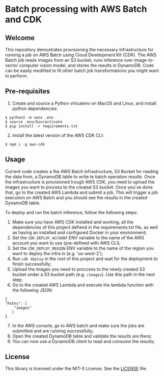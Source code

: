 # Batch processing with AWS Batch and CDK

## Welcome

This repository demostrates provisioning the necessary infrastructure for running a job on AWS Batch using Cloud Development Kit (CDK).
The AWS Batch job reads images from an S3 bucket, runs inference over image-to-vector computer vision model, and stores the results in DynamoDB.
Code can be easily modified to fit other batch job transformations you might want to perform.

## Pre-requisites

1. Create and source a Python virtualenv on MacOS and Linux, and install python dependencies:

```
$ python3 -m venv .env
$ source .env/bin/activate
$ pip install -r requirements.txt
```

2. Install the latest version of the AWS CDK CLI:

```shell
$ npm i -g aws-cdk
```

## Usage

Current code creates a the AWS Batch infrastructure, S3 Bucket for reading the data from, a DynamoDB table to write te batch
operation results. Once the infrastructure is provisioned trough AWS CDK, you need to upload the images you want to process
to the created S3 bucket. Once you've done that, go to the created AWS Lambda and submit a job. This will trigger a
job execution on AWS Batch and you should see the results in the created DynamoDB table.

To deploy and run the batch inference, follow the following steps:

1. Make sure you have AWS CDK installed and working, all the dependencies of this project defiend in the requirements.txt file, as well as having an installed and configured Docker in your environment;
2. Set the `CDK_DEPLOY_ACCOUNT` ENV variable to the name of the AWS account you want to use (pre-defined with AWS CLI);
3. Set the `CDK_DEPLOY_REGION` ENV variable to the name of the region you want to deploy the infra in (e.g. 'us-west-2');
4. Run `cdk deploy` in the root of this project and wait for the deployment to finish successfully;
5. Upload the images you need to proccess to the newly created S3 bucket under a S3 bucket path (e.g. `/images`). Use this path in the next step;
6. Go to the created AWS Lambda and execute the lambda function with the following JSON:
```
{
"Paths": [
    "images"
   ]
}
```
7. In the AWS console, go to AWS batch and make sure the jobs are submitted and are running successfully;
8. Open the created DynamoDB table and validate the results are there;
9. You can now use a DynamoDB client to read and consume the results;

## License

This library is licensed under the MIT-0 License. See the [LICENSE](LICENSE) file.
